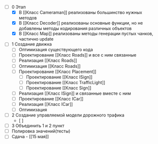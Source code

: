 - [ ] 0 Этап
	- [x] В [[Класс Cameraman]] реализованы большинство нужных методов
	- [x] В [[Класс Decoder]] реализованы основные функции, но не добавлены методы кодирования различных объектов
	- [x] В [[Класс Map]] реализованы методы генерации пустых чанков, частично update
- [ ] 1 Создание движка
	- [ ] Оптимизация существующего кода
	- [ ] Проектирование [[Класс Roads]] и все с ним связанные
	- [ ] Реализация [[Класс Roads]]
	- [ ] Оптимизация [[Класс Roads]]
	- [ ] Проектирование [[Класс Placement]]
		- [ ] Проектирование [[Класс ISign]]
		- [ ] Проектирование [[Класс TrafficLight]]
		- [ ] Проектирование [[Класс Sign]]
	- [ ] Реализация [[Класс ISign]] и связанные вместе с ним
	- [ ] Проектирование [[Класс ICar]]
	- [ ] Реализация [[Класс ICar]]
	- [ ] Оптимизация
- [ ] 2 Создание управляемой модели дорожного трафика
	- [ ] 
- [ ] 3 Объединить 1 и 2 пункт
- [ ] Полировка значений(тесты)
- [ ] Сдача - [[15 мая]]
